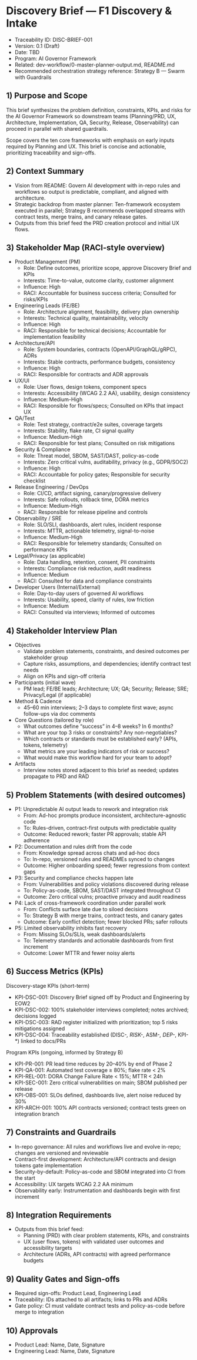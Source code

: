 # Discovery Brief — F1 Discovery & Intake

- Traceability ID: DISC-BRIEF-001
- Version: 0.1 (Draft)
- Date: TBD
- Program: AI Governor Framework
- Related: dev-workflow/0-master-planner-output.md, README.md
- Recommended orchestration strategy reference: Strategy B — Swarm with Guardrails

## 1) Purpose and Scope

This brief synthesizes the problem definition, constraints, KPIs, and risks for the AI Governor Framework so downstream teams (Planning/PRD, UX, Architecture, Implementation, QA, Security, Release, Observability) can proceed in parallel with shared guardrails.

Scope covers the ten core frameworks with emphasis on early inputs required by Planning and UX. This brief is concise and actionable, prioritizing traceability and sign-offs.

## 2) Context Summary

- Vision from README: Govern AI development with in-repo rules and workflows so output is predictable, compliant, and aligned with architecture.
- Strategic backdrop from master planner: Ten-framework ecosystem executed in parallel; Strategy B recommends overlapped streams with contract tests, merge trains, and canary release gates.
- Outputs from this brief feed the PRD creation protocol and initial UX flows.

## 3) Stakeholder Map (RACI-style overview)

- Product Management (PM)
  - Role: Define outcomes, prioritize scope, approve Discovery Brief and KPIs
  - Interests: Time-to-value, outcome clarity, customer alignment
  - Influence: High
  - RACI: Accountable for business success criteria; Consulted for risks/KPIs
- Engineering Leads (FE/BE)
  - Role: Architecture alignment, feasibility, delivery plan ownership
  - Interests: Technical quality, maintainability, velocity
  - Influence: High
  - RACI: Responsible for technical decisions; Accountable for implementation feasibility
- Architecture/API
  - Role: System boundaries, contracts (OpenAPI/GraphQL/gRPC), ADRs
  - Interests: Stable contracts, performance budgets, consistency
  - Influence: High
  - RACI: Responsible for contracts and ADR approvals
- UX/UI
  - Role: User flows, design tokens, component specs
  - Interests: Accessibility (WCAG 2.2 AA), usability, design consistency
  - Influence: Medium-High
  - RACI: Responsible for flows/specs; Consulted on KPIs that impact UX
- QA/Test
  - Role: Test strategy, contract/e2e suites, coverage targets
  - Interests: Stability, flake rate, CI signal quality
  - Influence: Medium-High
  - RACI: Responsible for test plans; Consulted on risk mitigations
- Security & Compliance
  - Role: Threat model, SBOM, SAST/DAST, policy-as-code
  - Interests: Zero critical vulns, auditability, privacy (e.g., GDPR/SOC2)
  - Influence: High
  - RACI: Accountable for policy gates; Responsible for security checklist
- Release Engineering / DevOps
  - Role: CI/CD, artifact signing, canary/progressive delivery
  - Interests: Safe rollouts, rollback time, DORA metrics
  - Influence: Medium-High
  - RACI: Responsible for release pipeline and controls
- Observability / SRE
  - Role: SLO/SLI, dashboards, alert rules, incident response
  - Interests: MTTR, actionable telemetry, signal-to-noise
  - Influence: Medium-High
  - RACI: Responsible for telemetry standards; Consulted on performance KPIs
- Legal/Privacy (as applicable)
  - Role: Data handling, retention, consent, PII constraints
  - Interests: Compliance risk reduction, audit readiness
  - Influence: Medium
  - RACI: Consulted for data and compliance constraints
- Developer Users (Internal/External)
  - Role: Day-to-day users of governed AI workflows
  - Interests: Usability, speed, clarity of rules, low friction
  - Influence: Medium
  - RACI: Consulted via interviews; Informed of outcomes

## 4) Stakeholder Interview Plan

- Objectives
  - Validate problem statements, constraints, and desired outcomes per stakeholder group
  - Capture risks, assumptions, and dependencies; identify contract test needs
  - Align on KPIs and sign-off criteria
- Participants (initial wave)
  - PM lead; FE/BE leads; Architecture; UX; QA; Security; Release; SRE; Privacy/Legal (if applicable)
- Method & Cadence
  - 45–60 min interviews; 2–3 days to complete first wave; async follow-ups via doc comments
- Core Questions (tailored by role)
  - What outcomes define “success” in 4–8 weeks? In 6 months?
  - What are your top 3 risks or constraints? Any non-negotiables?
  - Which contracts or standards must be established early? (APIs, tokens, telemetry)
  - What metrics are your leading indicators of risk or success?
  - What would make this workflow hard for your team to adopt?
- Artifacts
  - Interview notes stored adjacent to this brief as needed; updates propagate to PRD and RAD

## 5) Problem Statements (with desired outcomes)

- P1: Unpredictable AI output leads to rework and integration risk
  - From: Ad-hoc prompts produce inconsistent, architecture-agnostic code
  - To: Rules-driven, contract-first outputs with predictable quality
  - Outcome: Reduced rework; faster PR approvals; stable API adherence
- P2: Documentation and rules drift from the code
  - From: Knowledge spread across chats and ad-hoc docs
  - To: In-repo, versioned rules and READMEs synced to changes
  - Outcome: Higher onboarding speed; fewer regressions from context gaps
- P3: Security and compliance checks happen late
  - From: Vulnerabilities and policy violations discovered during release
  - To: Policy-as-code, SBOM, SAST/DAST integrated throughout CI
  - Outcome: Zero critical vulns; proactive privacy and audit readiness
- P4: Lack of cross-framework coordination under parallel work
  - From: Conflicts surface late due to siloed decisions
  - To: Strategy B with merge trains, contract tests, and canary gates
  - Outcome: Early conflict detection; fewer blocked PRs; safer rollouts
- P5: Limited observability inhibits fast recovery
  - From: Missing SLOs/SLIs, weak dashboards/alerts
  - To: Telemetry standards and actionable dashboards from first increment
  - Outcome: Lower MTTR and fewer noisy alerts

## 6) Success Metrics (KPIs)

Discovery-stage KPIs (short-term)
- KPI-DSC-001: Discovery Brief signed off by Product and Engineering by EOW2
- KPI-DSC-002: 100% stakeholder interviews completed; notes archived; decisions logged
- KPI-DSC-003: RAD register initialized with prioritization; top 5 risks mitigations assigned
- KPI-DSC-004: Traceability established (DISC-*, RISK-*, ASM-*, DEP-*, KPI-*) linked to docs/PRs

Program KPIs (ongoing, informed by Strategy B)
- KPI-PR-001: PR lead time reduces by 20–40% by end of Phase 2
- KPI-QA-001: Automated test coverage ≥ 80%; flake rate < 2%
- KPI-REL-001: DORA Change Failure Rate < 15%; MTTR < 24h
- KPI-SEC-001: Zero critical vulnerabilities on main; SBOM published per release
- KPI-OBS-001: SLOs defined, dashboards live, alert noise reduced by 30%
- KPI-ARCH-001: 100% API contracts versioned; contract tests green on integration branch

## 7) Constraints and Guardrails

- In-repo governance: All rules and workflows live and evolve in-repo; changes are versioned and reviewable
- Contract-first development: Architecture/API contracts and design tokens gate implementation
- Security-by-default: Policy-as-code and SBOM integrated into CI from the start
- Accessibility: UX targets WCAG 2.2 AA minimum
- Observability early: Instrumentation and dashboards begin with first increment

## 8) Integration Requirements

- Outputs from this brief feed:
  - Planning (PRD) with clear problem statements, KPIs, and constraints
  - UX (user flows, tokens) with validated user outcomes and accessibility targets
  - Architecture (ADRs, API contracts) with agreed performance budgets

## 9) Quality Gates and Sign-offs

- Required sign-offs: Product Lead, Engineering Lead
- Traceability: IDs attached to all artifacts; links to PRs and ADRs
- Gate policy: CI must validate contract tests and policy-as-code before merge to integration

## 10) Approvals

- Product Lead: Name, Date, Signature
- Engineering Lead: Name, Date, Signature